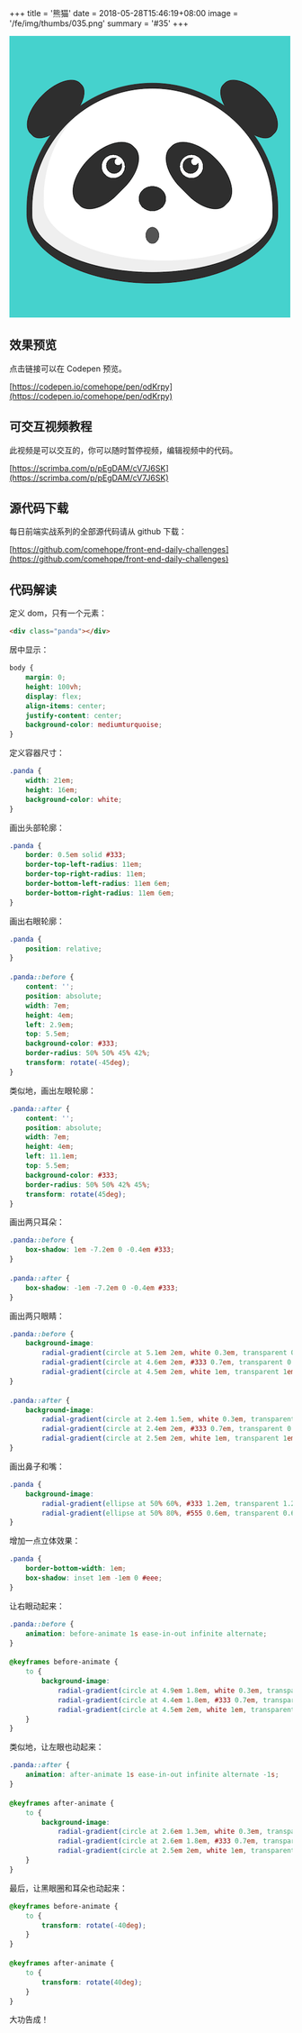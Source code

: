 +++
title = '熊猫'
date = 2018-05-28T15:46:19+08:00
image = '/fe/img/thumbs/035.png'
summary = '#35'
+++

![](./work.png)

## 效果预览

点击链接可以在 Codepen 预览。

[https://codepen.io/comehope/pen/odKrpy](https://codepen.io/comehope/pen/odKrpy)

## 可交互视频教程

此视频是可以交互的，你可以随时暂停视频，编辑视频中的代码。

[https://scrimba.com/p/pEgDAM/cV7J6SK](https://scrimba.com/p/pEgDAM/cV7J6SK)

## 源代码下载

每日前端实战系列的全部源代码请从 github 下载：

[https://github.com/comehope/front-end-daily-challenges](https://github.com/comehope/front-end-daily-challenges)

## 代码解读

定义 dom，只有一个元素：
```html
<div class="panda"></div>
```

居中显示：
```css
body {
	margin: 0;
	height: 100vh;
	display: flex;
	align-items: center;
	justify-content: center;
	background-color: mediumturquoise;
}
```

定义容器尺寸：
```css
.panda {
	width: 21em;
	height: 16em;
	background-color: white;
}
```

画出头部轮廓：
```css
.panda {
	border: 0.5em solid #333;
	border-top-left-radius: 11em;
	border-top-right-radius: 11em;
	border-bottom-left-radius: 11em 6em;
	border-bottom-right-radius: 11em 6em;
}
```

画出右眼轮廓：
```css
.panda {
	position: relative;
}

.panda::before {
	content: '';
	position: absolute;
	width: 7em;
	height: 4em;
	left: 2.9em;
	top: 5.5em;
	background-color: #333;
	border-radius: 50% 50% 45% 42%;
	transform: rotate(-45deg);
}
```

类似地，画出左眼轮廓：
```css
.panda::after {
	content: '';
	position: absolute;
	width: 7em;
	height: 4em;
	left: 11.1em;
	top: 5.5em;
	background-color: #333;
	border-radius: 50% 50% 42% 45%;
	transform: rotate(45deg);
}
```

画出两只耳朵：
```css
.panda::before {
	box-shadow: 1em -7.2em 0 -0.4em #333;
}

.panda::after {
	box-shadow: -1em -7.2em 0 -0.4em #333;
}
```

画出两只眼睛：
```css
.panda::before {
	background-image: 
		radial-gradient(circle at 5.1em 2em, white 0.3em, transparent 0.3em), 
		radial-gradient(circle at 4.6em 2em, #333 0.7em, transparent 0.7em), 
		radial-gradient(circle at 4.5em 2em, white 1em, transparent 1em);
}

.panda::after {
	background-image: 
		radial-gradient(circle at 2.4em 1.5em, white 0.3em, transparent 0.3em), 
		radial-gradient(circle at 2.4em 2em, #333 0.7em, transparent 0.7em), 
		radial-gradient(circle at 2.5em 2em, white 1em, transparent 1em);
}
```

画出鼻子和嘴：
```css
.panda {
	background-image: 
		radial-gradient(ellipse at 50% 60%, #333 1.2em, transparent 1.2em),
		radial-gradient(ellipse at 50% 80%, #555 0.6em, transparent 0.6em);
}
```

增加一点立体效果：
```css
.panda {
	border-bottom-width: 1em;
	box-shadow: inset 1em -1em 0 #eee;
}
```

让右眼动起来：
```css
.panda::before {
	animation: before-animate 1s ease-in-out infinite alternate;
}

@keyframes before-animate {
	to {
		background-image: 
			radial-gradient(circle at 4.9em 1.8em, white 0.3em, transparent 0.3em), 
			radial-gradient(circle at 4.4em 1.8em, #333 0.7em, transparent 0.7em), 
			radial-gradient(circle at 4.5em 2em, white 1em, transparent 1em);
	}
}
```

类似地，让左眼也动起来：
```css
.panda::after {
	animation: after-animate 1s ease-in-out infinite alternate -1s;
}

@keyframes after-animate {
	to {
		background-image: 
			radial-gradient(circle at 2.6em 1.3em, white 0.3em, transparent 0.3em), 
			radial-gradient(circle at 2.6em 1.8em, #333 0.7em, transparent 0.7em), 
			radial-gradient(circle at 2.5em 2em, white 1em, transparent 1em);
	}
}
```

最后，让黑眼圈和耳朵也动起来：
```css
@keyframes before-animate {
	to {
		transform: rotate(-40deg);
	}
}

@keyframes after-animate {
	to {
		transform: rotate(40deg);
	}
}
```

大功告成！
